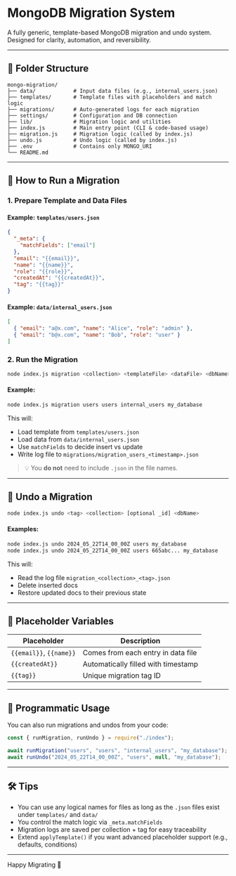 # MongoDB Migration System

A fully generic, template-based MongoDB migration and undo system.
Designed for clarity, automation, and reversibility.

---

## 📁 Folder Structure

```
mongo-migration/
├── data/            # Input data files (e.g., internal_users.json)
├── templates/       # Template files with placeholders and match logic
├── migrations/      # Auto-generated logs for each migration
├── settings/        # Configuration and DB connection
├── lib/             # Migration logic and utilities
├── index.js         # Main entry point (CLI & code-based usage)
├── migration.js     # Migration logic (called by index.js)
├── undo.js          # Undo logic (called by index.js)
├── .env             # Contains only MONGO_URI
└── README.md
```

---

## 🚀 How to Run a Migration

### 1. Prepare Template and Data Files

#### Example: `templates/users.json`
```json
{
  "_meta": {
    "matchFields": ["email"]
  },
  "email": "{{email}}",
  "name": "{{name}}",
  "role": "{{role}}",
  "createdAt": "{{createdAt}}",
  "tag": "{{tag}}"
}
```

#### Example: `data/internal_users.json`
```json
[
  { "email": "a@x.com", "name": "Alice", "role": "admin" },
  { "email": "b@x.com", "name": "Bob", "role": "user" }
]
```

### 2. Run the Migration
```bash
node index.js migration <collection> <templateFile> <dataFile> <dbName>
```

#### Example:
```bash
node index.js migration users users internal_users my_database
```

This will:
- Load template from `templates/users.json`
- Load data from `data/internal_users.json`
- Use `matchFields` to decide insert vs update
- Write log file to `migrations/migration_users_<timestamp>.json`

> 💡 You **do not** need to include `.json` in the file names.

---

## 🔁 Undo a Migration

```bash
node index.js undo <tag> <collection> [optional _id] <dbName>
```

#### Examples:
```bash
node index.js undo 2024_05_22T14_00_00Z users my_database
node index.js undo 2024_05_22T14_00_00Z users 665abc... my_database
```

This will:
- Read the log file `migration_<collection>_<tag>.json`
- Delete inserted docs
- Restore updated docs to their previous state

---

## 🔁 Placeholder Variables

| Placeholder       | Description                          |
|------------------|--------------------------------------|
| `{{email}}`, `{{name}}` | Comes from each entry in data file |
| `{{createdAt}}`   | Automatically filled with timestamp  |
| `{{tag}}`         | Unique migration tag ID              |

---

## 🧪 Programmatic Usage

You can also run migrations and undos from your code:

```js
const { runMigration, runUndo } = require("./index");

await runMigration("users", "users", "internal_users", "my_database");
await runUndo("2024_05_22T14_00_00Z", "users", null, "my_database");
```

---

## 🛠 Tips

- You can use any logical names for files as long as the `.json` files exist under `templates/` and `data/`
- You control the match logic via `_meta.matchFields`
- Migration logs are saved per collection + tag for easy traceability
- Extend `applyTemplate()` if you want advanced placeholder support (e.g., defaults, conditions)

---

Happy Migrating 🚀
